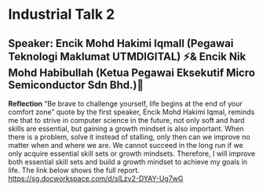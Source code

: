 # Industrial Talk 2 
## Speaker: Encik Mohd Hakimi Iqmall (Pegawai Teknologi Maklumat UTMDIGITAL) ⚡&  Encik Nik Mohd Habibullah (Ketua Pegawai Eksekutif Micro Semiconductor Sdn Bhd.)🚀

**Reflection**
“Be brave to challenge yourself, life begins at the end of your comfort zone” quote by the first speaker, Encik
Mohd Hakimi Iqmal, reminds me that to strive in computer science in the future, not only soft and hard
skills are essential, but gaining a growth mindset is also important. When there is a problem, solve it instead of
stalling, only then can we improve no matter when and where we are. We cannot succeed in the long run if we only acquire essential
skill sets or growth mindsets. Therefore, I will improve both essential
skill sets and build a growth mindset to achieve my goals in life.
The link below shows the full report.
https://sg.docworkspace.com/d/sILzv2-DYAY-Ug7wG
